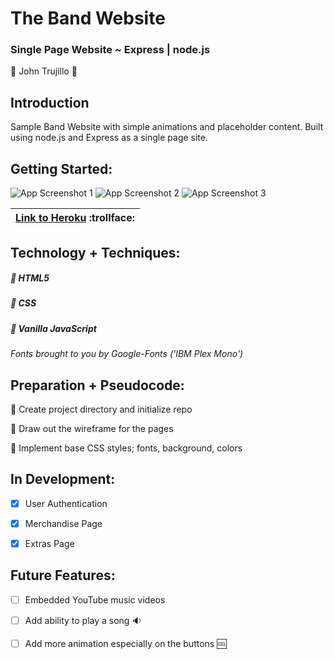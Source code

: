 # The Band Website

### Single Page Website ~ Express | node.js 

:large_blue_circle: John Trujillo :large_blue_circle:


## Introduction
Sample Band Website with simple animations and placeholder content. Built using node.js and Express as a single page site. 


## Getting Started:

![App Screenshot 1](https://i.imgur.com/3Lg25Bi.png)
![App Screenshot 2](https://i.imgur.com/PUOkfuL.png)
![App Screenshot 3](https://i.imgur.com/6MjMVW5.png)

| [Link to Heroku](https://insynchsongs.herokuapp.com/) :trollface: | 
| ------------- |


## Technology + Techniques: 

##### :small_blue_diamond: HTML5

##### :small_blue_diamond: CSS

##### :small_blue_diamond: Vanilla JavaScript



*Fonts brought to you by Google-Fonts ('IBM Plex Mono')*



## Preparation + Pseudocode:

:thought_balloon: Create project directory and initialize repo

:thought_balloon: Draw out the wireframe for the pages

:thought_balloon: Implement base CSS styles; fonts, background, colors



## In Development:

- [x] User Authentication

- [x] Merchandise Page

- [x] Extras Page

## Future Features:

- [ ] Embedded YouTube music videos

- [ ] Add ability to play a song :sound:

- [ ] Add more animation especially on the buttons :cool:





